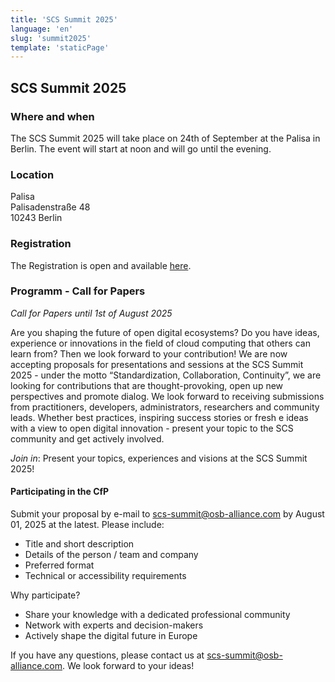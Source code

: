 ```yaml
---
title: 'SCS Summit 2025'
language: 'en'
slug: 'summit2025'
template: 'staticPage'
---
```


## SCS Summit 2025

### Where and when

The SCS Summit 2025 will take place on 24th of September at the Palisa in Berlin.
The event will start at noon and will go until the evening.

### Location

Palisa  
Palisadenstraße 48  
10243 Berlin  

### Registration

The Registration is open and available [here](https://events.sovereigncloudstack.org/scs-summit-2025/).

### Programm - Call for Papers

_Call for Papers until 1st of August 2025_

Are you shaping the future of open digital ecosystems? Do you have ideas, experience or innovations in the field of cloud computing that others can learn from? Then we look forward to
 your contribution!
We are now accepting proposals for presentations and sessions at the SCS Summit 2025 - under the motto “Standardization, Collaboration, Continuity”, we are looking for contributions that are thought-provoking, open up new perspectives and promote dialog. 
We look forward to receiving submissions from practitioners, developers, administrators, researchers and community leads. Whether best practices, inspiring success stories or fresh
e ideas with a view to open digital innovation - present your topic to the SCS community and get actively involved.

_Join in_: Present your topics, experiences and visions at the SCS Summit 2025!

#### Participating in the CfP

Submit your proposal by e-mail to scs-summit@osb-alliance.com by August 01, 2025 at the latest.
Please include:

- Title and short description
- Details of the person / team and company
- Preferred format
- Technical or accessibility requirements

Why participate?

- Share your knowledge with a dedicated professional community
- Network with experts and decision-makers
- Actively shape the digital future in Europe

If you have any questions, please contact us at scs-summit@osb-alliance.com. We look forward to your ideas!

